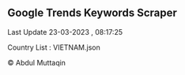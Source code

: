 

## Google Trends Keywords Scraper 
 
Last Update 23-03-2023 , 08:17:25

Country List :
VIETNAM.json



© Abdul Muttaqin 
